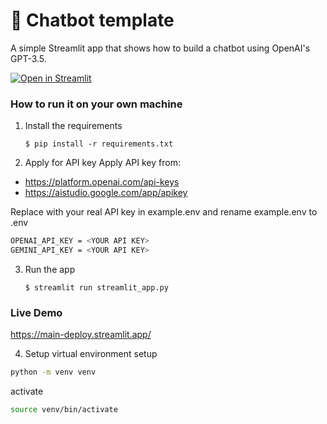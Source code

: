 # 💬 Chatbot template

A simple Streamlit app that shows how to build a chatbot using OpenAI's GPT-3.5.

[![Open in Streamlit](https://static.streamlit.io/badges/streamlit_badge_black_white.svg)](https://chatbot-template.streamlit.app/)

### How to run it on your own machine

1. Install the requirements

   ```
   $ pip install -r requirements.txt
   ```

2. Apply for API key 
Apply API key from: 
- https://platform.openai.com/api-keys
- https://aistudio.google.com/app/apikey

Replace <YOUR API KEY> with your real API key in example.env and rename example.env to .env 

```bash
OPENAI_API_KEY = <YOUR API KEY>
GEMINI_API_KEY = <YOUR API KEY>
```


3. Run the app

   ```
   $ streamlit run streamlit_app.py
   ```

### Live Demo
https://main-deploy.streamlit.app/

4. Setup virtual environment 
setup
```bash
python -m venv venv
```

activate
```bash
source venv/bin/activate
```

